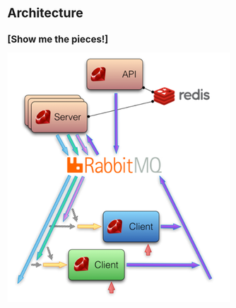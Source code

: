 <!SLIDE transition=scrollLeft>
# Architecture

## [Show me the pieces!]

<!SLIDE center transition=scrollUp>
![sensu-diagram](../img/sensu-diagram.png)
